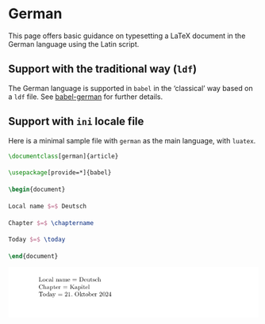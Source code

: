 # German

This page offers basic guidance on typesetting a LaTeX document in the
German language using the Latin script.

## Support with the traditional way (`ldf`)

The German language is supported in `babel` in the ‘classical’ way
based on a `ldf` file. See [babel-german](https://ctan.org/pkg/babel-german)
for further details.

## Support with `ini` locale file

Here is a minimal sample file with `german` as the main language, with `luatex`.

```tex
\documentclass[german]{article}

\usepackage[provide=*]{babel}

\begin{document}

Local name $=$ Deutsch

Chapter $=$ \chaptername

Today $=$ \today

\end{document}
```

![](../media/locale-german.png)